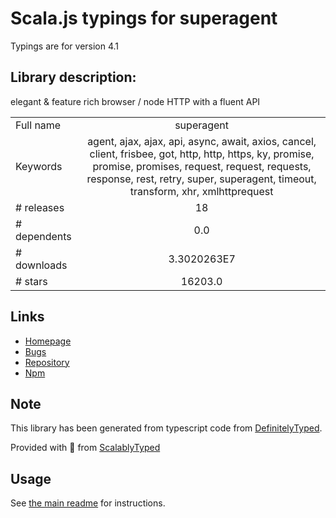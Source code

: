 
# Scala.js typings for superagent

Typings are for version 4.1

## Library description:
elegant & feature rich browser / node HTTP with a fluent API

|                    |                 |
| ------------------ | :-------------: |
| Full name          | superagent |
| Keywords           | agent, ajax, ajax, api, async, await, axios, cancel, client, frisbee, got, http, http, https, ky, promise, promise, promises, request, request, requests, response, rest, retry, super, superagent, timeout, transform, xhr, xmlhttprequest |
| # releases         | 18 |
| # dependents       | 0.0 |
| # downloads        | 3.3020263E7 |
| # stars            | 16203.0 |

## Links
- [Homepage](https://github.com/ladjs/superagent)
- [Bugs](https://github.com/ladjs/superagent/issues)
- [Repository](https://github.com/ladjs/superagent)
- [Npm](https://www.npmjs.com/package/superagent)
    


## Note
This library has been generated from typescript code from [DefinitelyTyped](https://definitelytyped.org).

Provided with :purple_heart: from [ScalablyTyped](https://github.com/oyvindberg/ScalablyTyped)

## Usage
See [the main readme](../../readme.md) for instructions.


